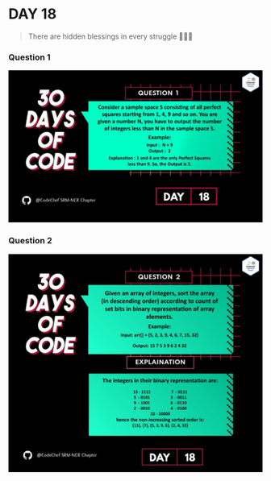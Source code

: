 # DAY 18
>  There are hidden blessings in every struggle 🧚🏻‍♀️
### Question 1
<p align="center">
  <img width="auto" height="auto" src="../../.github/Day18-1.jpg">
</p>

### Question 2
<p align="center">
  <img width="auto" height="auto" src="../../.github/Day18-2.jpg">
</p>
